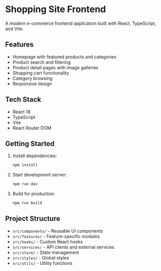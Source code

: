 # Shopping Site Frontend

A modern e-commerce frontend application built with React, TypeScript, and Vite.

## Features

- Homepage with featured products and categories
- Product search and filtering
- Product detail pages with image galleries
- Shopping cart functionality
- Category browsing
- Responsive design

## Tech Stack

- React 18
- TypeScript
- Vite
- React Router DOM

## Getting Started

1. Install dependencies:
   ```bash
   npm install
   ```

2. Start development server:
   ```bash
   npm run dev
   ```

3. Build for production:
   ```bash
   npm run build
   ```

## Project Structure

- `src/components/` - Reusable UI components
- `src/features/` - Feature-specific modules
- `src/hooks/` - Custom React hooks
- `src/services/` - API clients and external services
- `src/store/` - State management
- `src/styles/` - Global styles
- `src/utils/` - Utility functions

